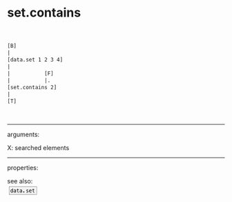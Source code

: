 # set.contains

```


[B]
|
[data.set 1 2 3 4]
|
|           [F]
|           |.
[set.contains 2]
|
[T]

            
```
---
arguments:

X: searched elements<br>

---
properties:


see also:<br>
![data.set](img/object_data.set.png)
